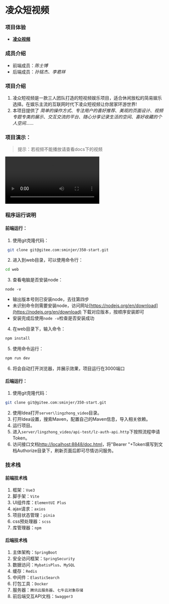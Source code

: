 # 凌众短视频

### 项目体验

- [**凌众视频**](http://www.ivikey.top/lingzhongvideo)

### 成员介绍

* 前端成员：*陈士博*
* 后端成员：*孙铭杰、李君祥*

### 项目介绍

1. 凌众短视频是一款三人团队打造的短视频娱乐项目，适合休闲放松的简易娱乐选择。在娱乐主流的互联网时代下凌众短视频让你居家环游世界!
2. 本项目提供了 *简单的操作方式*、*专注用户的喜好推荐*、*美观的页面设计*、*视频专题专类的展示*、*交互交流的平台*、*随心分享记录生活的空间*、*喜好收藏的个人空间*......

### 项目演示：

> 提示：若视频不能播放请查看docs下的视频

<video src="http://s32t6kk2m.hb-bkt.clouddn.com/video/2023/11/01/693/stock-footage-woman-petting-cat-lying-on-sofa-in-living-room-human-hand-stroking-furry-cat-close-up.mp4"></video>

### 程序运行说明

#### 前端运行：

1. 使用git克隆代码：
```bash
 git clone git@gitee.com:sminjer/350-start.git
```
2. 进入到web目录，可以使用命令行：
```bash
cd web
```
3. 查看电脑是否安装node：
```
node -v
```
  * 输出版本号则已安装node，去往第四步
  * 未识别命令则需要安装node，访问网址[https://nodejs.org/en/download](https://nodejs.org/en/download)
下载对应版本，按顺序安装即可
  * 安装完成后使用`node -v`检查是否安装成功

4. 在web目录下，输入命令：
```bash
npm install
```
5. 使用命令运行：
```bash
npm run dev
```
6. 将会自动打开浏览器，并展示效果，项目运行在3000端口

#### 后端运行：

1. 使用git克隆代码：
```bash
git clone git@gitee.com:sminjer/350-start.git
```
2. 使用Idea打开`server\lingzhong_video`目录。
3. 打开Idea设置，搜索Maven，配置自己的Maven信息，导入相关依赖。
4. 运行项目。
5. 进入`server/lingzhong_video/api-test/lz-auth-api.http`下按照流程申请Token。
6. 访问接口文档[http://localhost:8848/doc.html](http://localhost:8848/doc.html)，将"Bearer "+Token填写到文档Authorize目录下，刷新页面后即可尽情访问服务。

### 技术栈

#### 前端技术栈
1. 框架：`Vue3`
2. 脚手架：`Vite`
3. UI组件库：`ElementUI Plus`
4. ajax请求：`axios`
5. 项目状态管理：`pinia`
6. css预处理器：`scss`
7. 库管理器：`npm`

#### 后端技术栈
1. 主体架构：`SpringBoot`
2. 安全访问框架：`SpringSecurity`
3. 数据访问：`MybatisPlus`、`MySQL`
4. 缓存：`Redis`
5. 中间件：`ElasticSearch`
6. 打包工具：`Docker`
7. 服务器：`腾讯云服务器`、`七牛云对象存储`
8. 前后端交互API文档：`Swagger3`

